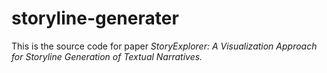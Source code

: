 <!--
 * @Author: Clover 304363641@qq.com
 * @Date: 2022-07-24 16:02:20
 * @LastEditors: Clover 304363641@qq.com
 * @LastEditTime: 2023-12-01 11:53:12
 * @FilePath: \storyline-generator\README.md
 * @Description: 
 * 
 * Copyright (c) 2023 by ${git_name_email}, All Rights Reserved. 
-->
# storyline-generater

This is the source code for paper *StoryExplorer: A Visualization Approach for Storyline Generation of Textual Narratives.*
